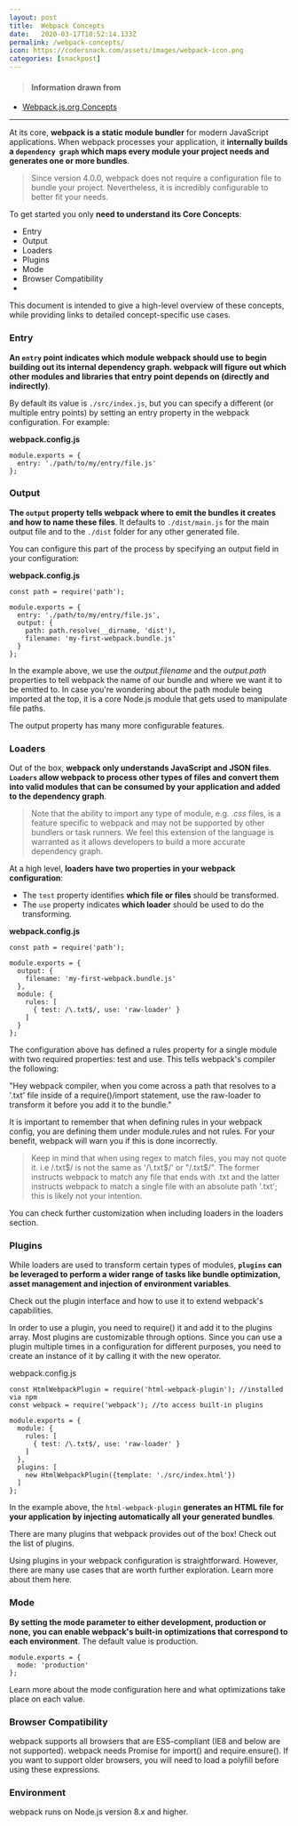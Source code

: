 ```yaml
---
layout: post
title:  Webpack Concepts
date:   2020-03-17T10:52:14.133Z
permalink: /webpack-concepts/
icon: https://codersnack.com/assets/images/webpack-icon.png
categories: [snackpost]
---
```


> #### Information drawn from

- [Webpack.js.org Concepts](https://webpack.js.org/concepts/)

-------------

At its core, **webpack is a static module bundler** for modern JavaScript applications. When webpack processes your application, it **internally builds a ```dependency graph``` which maps every module your project needs and generates one or more bundles**.

> Since version 4.0.0, webpack does not require a configuration file to bundle your project. Nevertheless, it is incredibly configurable to better fit your needs.

To get started you only **need to understand its Core Concepts**:

- Entry
- Output
- Loaders
- Plugins
- Mode
- Browser Compatibility
- 
This document is intended to give a high-level overview of these concepts, while providing links to detailed concept-specific use cases.

### Entry
**An ```entry``` point indicates which module webpack should use to begin building out its internal dependency graph. webpack will figure out which other modules and libraries that entry point depends on (directly and indirectly)**.

By default its value is ```./src/index.js```, but you can specify a different (or multiple entry points) by setting an entry property in the webpack configuration. For example:

**webpack.config.js**
```
module.exports = {
  entry: './path/to/my/entry/file.js'
};
```

### Output
**The ```output``` property tells webpack where to emit the bundles it creates and how to name these files**. It defaults to ```./dist/main.js``` for the main output file and to the ```./dist``` folder for any other generated file.

You can configure this part of the process by specifying an output field in your configuration:

**webpack.config.js**
```
const path = require('path');

module.exports = {
  entry: './path/to/my/entry/file.js',
  output: {
    path: path.resolve(__dirname, 'dist'),
    filename: 'my-first-webpack.bundle.js'
  }
};
```
In the example above, we use the *output.filename* and the *output.path* properties to tell webpack the name of our bundle and where we want it to be emitted to. In case you're wondering about the path module being imported at the top, it is a core Node.js module that gets used to manipulate file paths.

The output property has many more configurable features. 

### Loaders
Out of the box, **webpack only understands JavaScript and JSON files**. **```Loaders``` allow webpack to process other types of files and convert them into valid modules that can be consumed by your application and added to the dependency graph**.

> Note that the ability to import any type of module, e.g. *.css* files, is a feature specific to webpack and may not be supported by other bundlers or task runners. We feel this extension of the language is warranted as it allows developers to build a more accurate dependency graph.

At a high level, **loaders have two properties in your webpack configuration**:

- The ```test``` property identifies **which file or files** should be transformed.
- The ```use``` property indicates **which loader** should be used to do the transforming.

**webpack.config.js**
```
const path = require('path');

module.exports = {
  output: {
    filename: 'my-first-webpack.bundle.js'
  },
  module: {
    rules: [
      { test: /\.txt$/, use: 'raw-loader' }
    ]
  }
};
```
The configuration above has defined a rules property for a single module with two required properties: test and use. This tells webpack's compiler the following:

"Hey webpack compiler, when you come across a path that resolves to a '.txt' file inside of a require()/import statement, use the raw-loader to transform it before you add it to the bundle."

It is important to remember that when defining rules in your webpack config, you are defining them under module.rules and not rules. For your benefit, webpack will warn you if this is done incorrectly.

> Keep in mind that when using regex to match files, you may not quote it. i.e /\.txt$/ is not the same as '/\.txt$/' or "/\.txt$/". The former instructs webpack to match any file that ends with .txt and the latter instructs webpack to match a single file with an absolute path '.txt'; this is likely not your intention.

You can check further customization when including loaders in the loaders section.

### Plugins
While loaders are used to transform certain types of modules, **```plugins``` can be leveraged to perform a wider range of tasks like bundle optimization, asset management and injection of environment variables**.

Check out the plugin interface and how to use it to extend webpack's capabilities.

In order to use a plugin, you need to require() it and add it to the plugins array. Most plugins are customizable through options. Since you can use a plugin multiple times in a configuration for different purposes, you need to create an instance of it by calling it with the new operator.

webpack.config.js

```
const HtmlWebpackPlugin = require('html-webpack-plugin'); //installed via npm
const webpack = require('webpack'); //to access built-in plugins

module.exports = {
  module: {
    rules: [
      { test: /\.txt$/, use: 'raw-loader' }
    ]
  },
  plugins: [
    new HtmlWebpackPlugin({template: './src/index.html'})
  ]
};
```
In the example above, the ```html-webpack-plugin``` **generates an HTML file for your application by injecting automatically all your generated bundles**.

There are many plugins that webpack provides out of the box! Check out the list of plugins.

Using plugins in your webpack configuration is straightforward. However, there are many use cases that are worth further exploration. Learn more about them here.

### Mode
**By setting the mode parameter to either development, production or none, you can enable webpack's built-in optimizations that correspond to each environment**. The default value is production.
```
module.exports = {
  mode: 'production'
};
```
Learn more about the mode configuration here and what optimizations take place on each value.

### Browser Compatibility
webpack supports all browsers that are ES5-compliant (IE8 and below are not supported). webpack needs Promise for import() and require.ensure(). If you want to support older browsers, you will need to load a polyfill before using these expressions.

### Environment
webpack runs on Node.js version 8.x and higher.

